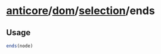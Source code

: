 # [anticore](../../../../../#reference)/[dom](../../#reference)/[selection](../#reference)/<a name="reference">ends</a>

## Usage

```js
ends(node)
```